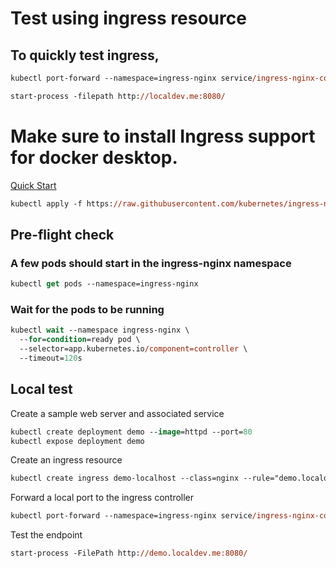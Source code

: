 # Test using ingress resource
## To quickly test ingress,
```ps
kubectl port-forward --namespace=ingress-nginx service/ingress-nginx-controller 8080:80
```

```ps
start-process -filepath http://localdev.me:8080/
```

# Make sure to install Ingress support for docker desktop.

[Quick Start]( https://kubernetes.github.io/ingress-nginx/deploy/#quick-start )

```ps
kubectl apply -f https://raw.githubusercontent.com/kubernetes/ingress-nginx/controller-v1.2.1/deploy/static/provider/cloud/deploy.yaml
```

## Pre-flight check
### A few pods should start in the ingress-nginx namespace
```ps
kubectl get pods --namespace=ingress-nginx
```

### Wait for the pods to be running
```ps
kubectl wait --namespace ingress-nginx \
  --for=condition=ready pod \
  --selector=app.kubernetes.io/component=controller \
  --timeout=120s
```

## Local test
Create a sample web server and associated service
```ps
kubectl create deployment demo --image=httpd --port=80
kubectl expose deployment demo
```

Create an ingress resource
```ps
kubectl create ingress demo-localhost --class=nginx --rule="demo.localdev.me/*=demo:80"
```

Forward a local port to the ingress controller
```ps
kubectl port-forward --namespace=ingress-nginx service/ingress-nginx-controller 8080:80
```

Test the endpoint
```ps
start-process -FilePath http://demo.localdev.me:8080/
```